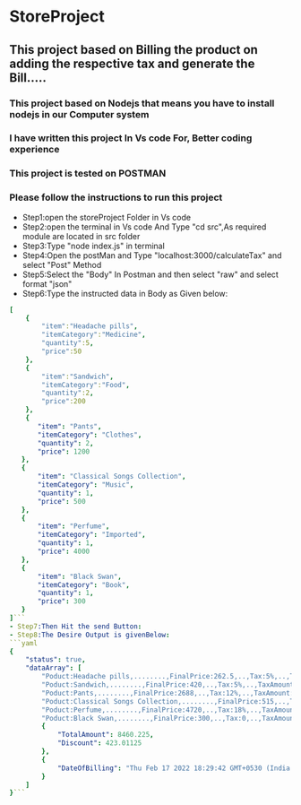 # StoreProject
## This project based on Billing the product on adding the respective tax and generate the Bill.....

###  This project based on Nodejs that means you have to install nodejs in our Computer system
### I have written this project In Vs code For, Better coding experience
### This project is tested on POSTMAN
### Please follow the instructions to run this project

- Step1:open the storeProject Folder in Vs code 
- Step2:open the terminal in Vs code And Type "cd src",As required module are located in src folder
- Step3:Type "node index.js" in terminal 
- Step4:Open the postMan and Type "localhost:3000/calculateTax" and select  "Post" Method
- Step5:Select the "Body" In Postman and then select "raw" and select format "json"
- Step6:Type the instructed data in Body as Given below:
```yaml
[
    {
        "item":"Headache pills",
        "itemCategory":"Medicine",
        "quantity":5,
        "price":50
    },
    {
        "item":"Sandwich",
        "itemCategory":"Food",
        "quantity":2,
        "price":200
    },
    {
       "item": "Pants",
       "itemCategory": "Clothes",
       "quantity": 2,
       "price": 1200
   },
   {
       "item": "Classical Songs Collection",
       "itemCategory": "Music",
       "quantity": 1,
       "price": 500
   },
   {
       "item": "Perfume",
       "itemCategory": "Imported",
       "quantity": 1,
       "price": 4000
   },
   {
       "item": "Black Swan",
       "itemCategory": "Book",
       "quantity": 1,
       "price": 300
   }
]```
- Step7:Then Hit the send Button:
- Step8:The Desire Output is givenBelow:
```yaml
{
    "status": true,
    "dataArray": [
        "Poduct:Headache pills,........,FinalPrice:262.5,..,Tax:5%,..,TaxAmount:12.5",
        "Poduct:Sandwich,........,FinalPrice:420,..,Tax:5%,..,TaxAmount:20",
        "Poduct:Pants,........,FinalPrice:2688,..,Tax:12%,..,TaxAmount:288",
        "Poduct:Classical Songs Collection,........,FinalPrice:515,..,Tax:3%,..,TaxAmount:15",
        "Poduct:Perfume,........,FinalPrice:4720,..,Tax:18%,..,TaxAmount:720",
        "Poduct:Black Swan,........,FinalPrice:300,..,Tax:0,..,TaxAmount:0",
        {
            "TotalAmount": 8460.225,
            "Discount": 423.01125
        },
        {
            "DateOfBilling": "Thu Feb 17 2022 18:29:42 GMT+0530 (India Standard Time)"
        }
    ]
}```
